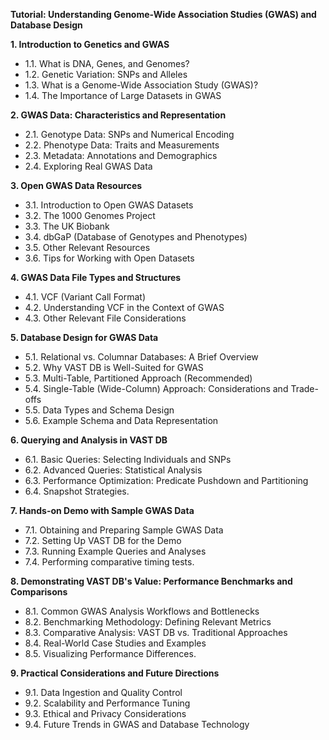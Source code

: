 **Tutorial: Understanding Genome-Wide Association Studies (GWAS) and Database Design**

**1. Introduction to Genetics and GWAS**

* 1.1. What is DNA, Genes, and Genomes?
* 1.2. Genetic Variation: SNPs and Alleles
* 1.3. What is a Genome-Wide Association Study (GWAS)?
* 1.4. The Importance of Large Datasets in GWAS

**2. GWAS Data: Characteristics and Representation**

* 2.1. Genotype Data: SNPs and Numerical Encoding
* 2.2. Phenotype Data: Traits and Measurements
* 2.3. Metadata: Annotations and Demographics
* 2.4. Exploring Real GWAS Data

**3. Open GWAS Data Resources**

* 3.1. Introduction to Open GWAS Datasets
* 3.2. The 1000 Genomes Project
* 3.3. The UK Biobank
* 3.4. dbGaP (Database of Genotypes and Phenotypes)
* 3.5. Other Relevant Resources
* 3.6. Tips for Working with Open Datasets

**4. GWAS Data File Types and Structures**

* 4.1. VCF (Variant Call Format)
* 4.2. Understanding VCF in the Context of GWAS
* 4.3. Other Relevant File Considerations

**5. Database Design for GWAS Data**

* 5.1. Relational vs. Columnar Databases: A Brief Overview
* 5.2. Why VAST DB is Well-Suited for GWAS
* 5.3. Multi-Table, Partitioned Approach (Recommended)
* 5.4. Single-Table (Wide-Column) Approach: Considerations and Trade-offs
* 5.5. Data Types and Schema Design
* 5.6. Example Schema and Data Representation

**6. Querying and Analysis in VAST DB**

* 6.1. Basic Queries: Selecting Individuals and SNPs
* 6.2. Advanced Queries: Statistical Analysis
* 6.3. Performance Optimization: Predicate Pushdown and Partitioning
* 6.4. Snapshot Strategies.

**7. Hands-on Demo with Sample GWAS Data**

* 7.1. Obtaining and Preparing Sample GWAS Data
* 7.2. Setting Up VAST DB for the Demo
* 7.3. Running Example Queries and Analyses
* 7.4. Performing comparative timing tests.

**8. Demonstrating VAST DB's Value: Performance Benchmarks and Comparisons**

* 8.1. Common GWAS Analysis Workflows and Bottlenecks
* 8.2. Benchmarking Methodology: Defining Relevant Metrics
* 8.3. Comparative Analysis: VAST DB vs. Traditional Approaches
* 8.4. Real-World Case Studies and Examples
* 8.5. Visualizing Performance Differences.

**9. Practical Considerations and Future Directions**

* 9.1. Data Ingestion and Quality Control
* 9.2. Scalability and Performance Tuning
* 9.3. Ethical and Privacy Considerations
* 9.4. Future Trends in GWAS and Database Technology
